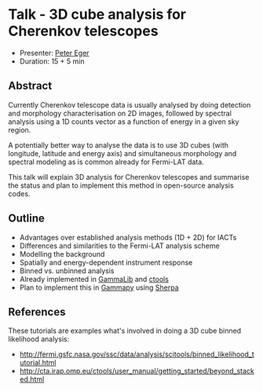 # Talk - 3D cube analysis for Cherenkov telescopes

* Presenter: [Peter Eger](https://github.com/peger089)
* Duration: 15 + 5 min

## Abstract

Currently Cherenkov telescope data is usually analysed by doing detection
and morphology characterisation on 2D images, followed by spectral analysis
using a 1D counts vector as a function of energy in a given sky region.

A potentially better way to analyse the data is to use 3D cubes
(with longitude, latitude and energy axis) and simultaneous morphology and
spectral modeling as is common already for Fermi-LAT data.

This talk will explain 3D analysis for Cherenkov telescopes and summarise
the status and plan to implement this method in open-source analysis codes.

## Outline

* Advantages over established analysis methods (1D + 2D) for IACTs
* Differences and similarities to the Fermi-LAT analysis scheme
* Modelling the background
* Spatially and energy-dependent instrument response
* Binned vs. unbinned analysis
* Already implemented in [GammaLib](http://cta.irap.omp.eu/gammalib-devel/) and [ctools](http://cta.irap.omp.eu/ctools-devel/)
* Plan to implement this in [Gammapy](https://gammapy.readthedocs.org/en/latest/) using [Sherpa](http://cxc.harvard.edu/sherpa/)


## References

These tutorials are examples what's involved in doing a 3D cube binned
likelihood analysis:

* http://fermi.gsfc.nasa.gov/ssc/data/analysis/scitools/binned_likelihood_tutorial.html
* http://cta.irap.omp.eu/ctools/user_manual/getting_started/beyond_stacked.html
